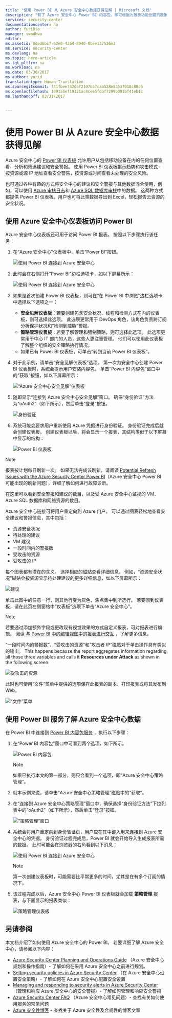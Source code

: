 ```yaml
---
title: "使用 Power BI 从 Azure 安全中心数据获得见解 | Microsoft 文档"
description: "有了 Azure 安全中心 Power BI 内容包，即可根据为报表功能创建的数据集轻松发现安全警报、建议、受攻击资源和趋势。"
services: security-center
documentationcenter: na
author: YuriDio
manager: swadhwa
editor: 
ms.assetid: 0ded6bc7-52e8-43b4-8940-0bee137526e3
ms.service: security-center
ms.devlang: na
ms.topic: hero-article
ms.tgt_pltfrm: na
ms.workload: na
ms.date: 03/30/2017
ms.author: yurid
translationtype: Human Translation
ms.sourcegitcommit: f41fbee742daf2107b57caa528e53537018c88c6
ms.openlocfilehash: 1091abef19121ac4ce65fdaf7299b091bf41eb1c
ms.lasthandoff: 03/31/2017


---
```

# <a name="get-insights-from-azure-security-center-data-with-power-bi"></a>使用 Power BI 从 Azure 安全中心数据获得见解
Azure 安全中心的 [Power BI 仪表板](http://aka.ms/azure-security-center-power-bi) 允许用户从包括移动设备在内的任何位置查看、分析和筛选建议和安全警报。 使用 Power BI 仪表板揭示趋势和攻击模式 - 按资源或源 IP 地址查看安全警告，按资源或时间查看未处理的安全风险。

也可通过各种有趣的方式将安全中心的建议和安全警报与其他数据混合使用，例如，可以使用 [Azure 审核日志](https://powerbi.microsoft.com/blog/monitor-azure-audit-logs-with-power-bi/)和 [Azure SQL 数据库审核](https://powerbi.microsoft.com/blog/monitor-your-azure-sql-database-auditing-activity-with-power-bi/)中的数据。 这两种方式都提供 Power BI 仪表板。用户也可将此类数据导出到 Excel，轻松报告云资源的安全状况。

## <a name="using-azure-security-center-dashboard-to-access-power-bi"></a>使用 Azure 安全中心仪表板访问 Power BI
Azure 安全中心仪表板还可用于访问 Power BI 报表。 按照以下步骤执行该任务：

1. 在“Azure 安全中心”仪表板中，单击“Power BI”按钮。

    ![使用 Power BI 连接到 Azure 安全中心](./media/security-center-powerbi/security-center-powerbi-fig1-new10-2017.png)
2. 此时会在右侧打开“Power BI”边栏选项卡，如以下屏幕所示： 

    ![使用 Power BI 连接到 Azure 安全中心](./media/security-center-powerbi/security-center-powerbi-fig1-new11-2017.png)
3. 如果是首次创建 Power BI 仪表板，则可在“在 Power BI 中浏览”边栏选项卡中选择以下选项之一： 

   * **安全见解仪表板**：若要创建包含安全状况、线程和检测方式在内的仪表板，则可选择此选项。 此选项更常用于 DevOps 角色，该角色负责跨订阅分析保护状况和“检测到威胁”警报。
   * **策略管理仪表板**：若要了解管理和强制策略，则可选择此选项。  此选项更常用于中心 IT 部门的人员，这些人更注重管理。 他们可以使用此仪表板了解整个组织的安全策略执行情况。
   * 如果已有 Power BI 仪表板，可单击“转到当前 Power BI 仪表板”。
4. 对于此示例，请单击“安全见解仪表板”选项。 第一次为安全中心创建 Power BI 仪表板时，系统会提示用户安装内容包。 单击“Power BI 内容包”窗口中的“获取”按钮，如以下屏幕所示：

    ![“Azure 安全中心安全见解”仪表板](./media/security-center-powerbi/security-center-powerbi-fig1-new3.png)
5. 随即显示“连接到 Azure 安全中心安全见解”窗口。 确保“身份验证”方法为“oAuth2”（如下所示），然后单击“登录”按钮。

    ![身份验证](./media/security-center-powerbi/security-center-powerbi-fig1-new4.png)
6. 系统可能会要求用户重新使用 Azure 凭据进行身份验证。 身份验证完成后就会创建仪表板。 创建仪表板以后，将会显示一个报表，其结构类似于以下屏幕中显示的结构：

    ![Power BI 仪表板](./media/security-center-powerbi/security-center-powerbi-fig1-new5.png)

> [!NOTE]
> 报表按计划每日刷新一次。 如果无法完成该刷新，请阅读 [Potential Refresh Issues with the Azure Security Center Power BI](https://blogs.msdn.microsoft.com/azuresecurity/2016/04/07/azure-security-center-power-bi-refresh-fails/)（Azure 安全中心 Power BI 可能出现的刷新问题），详细了解如何进行故障诊断。
>
>

在这里可以看到安全警报和建议的数目，以及受 Azure 安全中心监视的 VM、Azure SQL 数据库和网络资源的数目。

Azure 安全中心链接可将用户重定向到 Azure 门户。 可以通过图表轻松地查看安全建议和警报信息，其中包括：

* 资源安全状况
* 待处理的建议
* VM 建议
* 一段时间内的警报数
* 受攻击的资源
* 受攻击的 IP

每个图表都有潜在的含义。 选择相应的磁贴查看详细信息。 例如，“资源安全状况”磁贴会按资源显示待处理建议的更多详细信息，如以下屏幕所示： 

![建议](./media/security-center-powerbi/security-center-powerbi-fig1-new6.png)

单击此图中的任意一行，则其他行变为灰色，焦点集中到所选行。 若要回到仪表板，请在此页左侧窗格中“仪表板”选项下单击“Azure 安全中心”。

> [!NOTE]
> 若要通过添加额外字段或更改现有视觉效果的方式自定义报表，可对报表进行编辑。 阅读 [与 Power BI 中的编辑视图中的报表进行交互](https://powerbi.microsoft.com/documentation/powerbi-service-interact-with-a-report-in-editing-view/) ，了解更多信息。
>
>

“一段时间内的警报数”、“受攻击的资源”和“攻击者 IP”磁贴对于单击操作具有类似的输出。 This happens because the report aggregates information regarding all those three variables and calls it **Resources under Attack** as shown in the following screen:

![受攻击的资源](./media/security-center-powerbi/security-center-powerbi-fig1-new7.png)

此时也可使用“文件”菜单中提供的选项保存此报表的副本、打印报表或将其发布到 Web。

![“文件”菜单](./media/security-center-powerbi/security-center-powerbi-fig8.png)

## <a name="exploring-your-azure-security-center-data-with-power-bi-services"></a>使用 Power BI 服务了解 Azure 安全中心数据
在 Power BI 中连接到 [Power BI 内容包服务](https://msit.powerbi.com/groups/me/getdata/services) ，执行以下步骤：

1. 在“Power BI 内容包”窗口中可看到两个选项，如下所示。

    ![Power BI 内容包](./media/security-center-powerbi/security-center-powerbi-fig1-new.png)

   > [!NOTE]
   > 如果已执行本文的第一部分，则只会看到一个选项，即“Azure 安全中心策略管理”。
   >
   >
2. 就本示例来说，请单击“Azure 安全中心策略管理”磁贴中的“获取”。
3. 在“连接到 Azure 安全中心策略管理”窗口中，确保选择“身份验证方法”下拉列表中的“oAuth2”（如下所示），然后单击“登录”按钮。

    ![“策略管理”窗口](./media/security-center-powerbi/security-center-powerbi-fig1-new8.png)
4. 系统会将用户重定向到身份验证页，用户应在其中键入用来连接到 Azure 安全中心的凭据。 身份验证过程完成后，Power BI 就会开始导入生成报表所需的数据。 此时可能会在浏览器的右角看到以下消息：

    ![使用 Power BI 连接到 Azure 安全中心](./media/security-center-powerbi/security-center-powerbi-fig4.png)

   > [!NOTE]
   > 第一次创建仪表板时，可能需要比平常更多的时间，尤其是在有多个订阅的情况下。
   >
   >
5. 该过程完成以后，Azure 安全中心 Power BI 仪表板就会加载 **策略管理** 报表，与下面显示的报表类似：

    ![策略管理仪表板](./media/security-center-powerbi/security-center-powerbi-fig1-new9.png)

## <a name="see-also"></a>另请参阅
本文档介绍了如何使用 Azure 安全中心的 Power BI。 若要详细了解 Azure 安全中心，请参阅以下内容：

* [Azure Security Center Planning and Operations Guide](security-center-planning-and-operations-guide.md) （Azure 安全中心规划和操作指南）- 了解如何在采用 Azure 安全中心之前进行规划。
* [Setting security policies in Azure Security Center](security-center-policies.md) （在 Azure 安全中心设置安全策略）- 了解如何在 Azure 安全中心配置安全设置
* [Managing and responding to security alerts in Azure Security Center](security-center-managing-and-responding-alerts.md) （管理和响应 Azure 安全中心的安全警报）- 了解如何管理和响应安全警报
* [Azure Security Center FAQ](security-center-faq.md) （Azure 安全中心常见问题）- 查找有关如何使用服务的常见问题
* [Azure 安全性博客](http://blogs.msdn.com/b/azuresecurity/) - 查找关于 Azure 安全性及合规性的博客文章

